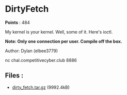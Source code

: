 # DirtyFetch
**Points** : 484

My kernel is your kernel. Well, some of it. Here's ioctl.

**Note: Only one connection per user. Compile off the box.**

Author: Dylan (elbee3779)

nc chal.competitivecyber.club 8886

## Files : 

 - [dirty_fetch.tar.gz](./dirty_fetch.tar.gz) (9992.4kB)